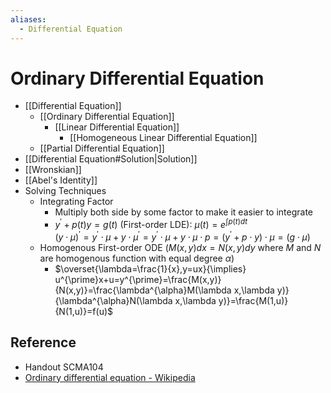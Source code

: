 ```yaml
---
aliases:
  - Differential Equation
---
```


# Ordinary Differential Equation

- [[Differential Equation]]
	- [[Ordinary Differential Equation]]
		- [[Linear Differential Equation]]
			- [[Homogeneous Linear Differential Equation]]
	- [[Partial Differential Equation]]
- [[Differential Equation#Solution|Solution]]
- [[Wronskian]]
- [[Abel's Identity]]
- Solving Techniques
	- Integrating Factor
		- Multiply both side by some factor to make it easier to integrate
		- $y^{\prime}+p(t)y=g(t)$ (First-order LDE): $\mu(t)=e^{\int p(t) dt}$  
		  $(y\cdot\mu)^{\prime}=y^{\prime}\cdot\mu+y\cdot\mu^{\prime}=y^{\prime}\cdot\mu+y\cdot\mu\cdot p=(y^{\prime}+p\cdot y)\cdot \mu=(g\cdot\mu)$
	- Homogenous First-order ODE ($M(x,y)dx=N(x,y)dy$ where $M$ and $N$ are homogenous function with equal degree $\alpha$)
		- $\overset{\lambda=\frac{1}{x},y=ux}{\implies} u^{\prime}x+u=y^{\prime}=\frac{M(x,y)}{N(x,y)}=\frac{\lambda^{\alpha}M(\lambda x,\lambda y)}{\lambda^{\alpha}N(\lambda x,\lambda y)}=\frac{M(1,u)}{N(1,u)}=f(u)$

## Reference

- Handout SCMA104
- [Ordinary differential equation - Wikipedia](https://en.wikipedia.org/wiki/Ordinary_differential_equation#Summary_of_exact_solutions)
